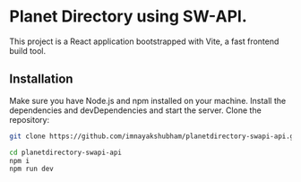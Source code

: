 # Planet Directory using SW-API.
This project is a React application bootstrapped with Vite, a fast frontend build tool.

## Installation

Make sure you have Node.js and npm installed on your machine.
Install the dependencies and devDependencies and start the server.
Clone the repository:

```bash
git clone https://github.com/imnayakshubham/planetdirectory-swapi-api.git
```
```sh
cd planetdirectory-swapi-api
npm i
npm run dev
```